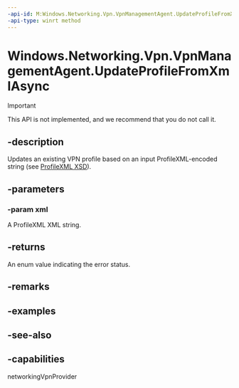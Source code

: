 ```yaml
---
-api-id: M:Windows.Networking.Vpn.VpnManagementAgent.UpdateProfileFromXmlAsync(System.String)
-api-type: winrt method
---
```


<!-- Method syntax
public Windows.Foundation.IAsyncOperation<Windows.Networking.Vpn.VpnManagementErrorStatus> UpdateProfileFromXmlAsync(System.String xml)
-->

# Windows.Networking.Vpn.VpnManagementAgent.UpdateProfileFromXmlAsync

> [!IMPORTANT]
> This API is not implemented, and we recommend that you do not call it.

## -description
Updates an existing VPN profile based on an input ProfileXML-encoded string (see [ProfileXML XSD](/windows/client-management/mdm/vpnv2-profile-xsd)).

## -parameters
### -param xml
A ProfileXML XML string.

## -returns
An enum value indicating the error status.

## -remarks

## -examples

## -see-also


## -capabilities
networkingVpnProvider
